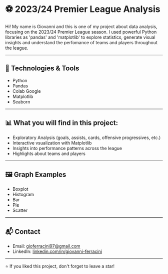 # ⚽ 2023/24 Premier League Analysis

Hi! My name is Giovanni and this is one of my project about data analysis, focusing on the 2023/24 Premier League season. I used powerful Python libraries as 'pandas' and 'matplotlib' to explore statistics, generate visual insights and understand the perfomance of teams and players throughout the league. 

---

## 🧰 Technologies & Tools

- Python
- Pandas
- Colab Google
- Matplotlib
- Seaborn

---

## 📊 What you will find in this project:

- Exploratory Analysis (goals, assists, cards, offensive progressives, etc.) 
- Interactive vsualization with Matplotlib
- Insights into performance patterns across the league
- Highlights about teams and players

---

## 🖼️ Graph Examples

- Boxplot
- Histogram
- Bar
- Pie
- Scatter 

---

## 📬 Contact

- Email: gioferracini97@gmail.com
- LinkedIn: [linkedin.com/in/giovanni-ferracini](https://www.linkedin.com/in/giovanni-ferracini/)

---

⭐ If you liked this project, don't forget to leave a star!

